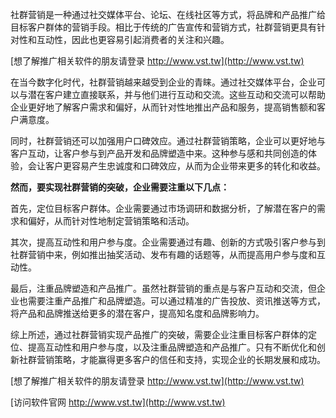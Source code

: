 社群营销是一种通过社交媒体平台、论坛、在线社区等方式，将品牌和产品推广给目标客户群体的营销手段。相比于传统的广告宣传和营销方式，社群营销更具有针对性和互动性，因此也更容易引起消费者的关注和兴趣。

[想了解推广相关软件的朋友请登录 http://www.vst.tw](http://www.vst.tw)

在当今数字化时代，社群营销越来越受到企业的青睐。通过社交媒体平台，企业可以与潜在客户建立直接联系，并与他们进行互动和交流。这些互动和交流可以帮助企业更好地了解客户需求和偏好，从而针对性地推出产品和服务，提高销售额和客户满意度。

同时，社群营销还可以加强用户口碑效应。通过社群营销策略，企业可以更好地与客户互动，让客户参与到产品开发和品牌塑造中来。这种参与感和共同创造的体验，会让客户更容易产生忠诚度和口碑效应，从而为企业带来更多的转化和收益。

**然而，要实现社群营销的突破，企业需要注重以下几点：**

首先，定位目标客户群体。企业需要通过市场调研和数据分析，了解潜在客户的需求和偏好，从而针对性地制定营销策略和活动。

其次，提高互动性和用户参与度。企业需要通过有趣、创新的方式吸引客户参与到社群营销中来，例如推出抽奖活动、发布有趣的话题等，从而提高用户参与度和互动性。

最后，注重品牌塑造和产品推广。虽然社群营销的重点是与客户互动和交流，但企业也需要注重产品推广和品牌塑造。可以通过精准的广告投放、资讯推送等方式，将产品和品牌推送给更多的潜在客户，提高知名度和品牌影响力。

综上所述，通过社群营销实现产品推广的突破，需要企业注重目标客户群体的定位、提高互动性和用户参与度，以及注重品牌塑造和产品推广。只有不断优化和创新社群营销策略，才能赢得更多客户的信任和支持，实现企业的长期发展和成功。

[想了解推广相关软件的朋友请登录 http://www.vst.tw](http://www.vst.tw)


[访问软件官网 http://www.vst.tw](http://www.vst.tw)
